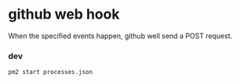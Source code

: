 # github web hook

When the specified events happen, github well send a POST request.

### dev

```
pm2 start processes.json
```